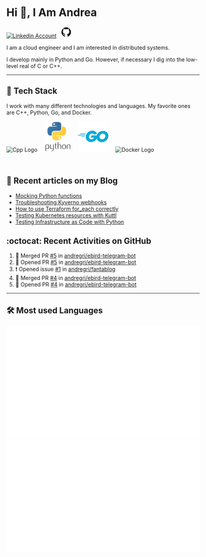 # Hi 👋, I Am Andrea


<!-- Actual text -->

<a href="https://www.linkedin.com/in/andrea-grillo-3b439b1a9/"><img src="https://cdn.worldvectorlogo.com/logos/linkedin-icon-2.svg" title="Linkedin" alt="Linkedin Account" width="30"/></a>
&ensp;<a href="https://github.com/andregri"><img src="img/logos/github.png" title="GitHub" alt="GitHub" width="30"/></a>
<br>

I am a cloud engineer and I am interested in distributed systems.

I develop mainly in Python and Go. However, if necessary I dig into the low-level real of C or C++.

___

## 🥞 Tech Stack
 
I work with many different technologies and languages. 
My favorite ones are C++, Python, Go, and Docker.
 
<img src="https://cdn.worldvectorlogo.com/logos/c.svg" title="Cpp" alt="Cpp Logo" width="70"/>&emsp;
<img src="img/logos/python_vertical_logo_icon_168039.svg" title="Python" alt="Python Logo" width="70"/>&emsp;
<img src="img/logos/golang_logo_icon_171073.svg" title="Golang" alt="Golang Logo" width="80"/>&emsp;
<img src="https://cdn.worldvectorlogo.com/logos/docker.svg" title="Docker" alt="Docker Logo" width="80"/>&emsp;

<br> 
 
 
## 📰 Recent articles on my Blog

 <!-- BLOG-POST-LIST:START -->
- [Mocking Python functions](https://andregri.github.io/python-mock/)
- [Troubleshooting Kyverno webhooks](https://andregri.github.io/troubleshooting-kyverno-webhooks/)
- [How to use Terraform for_each correctly](https://andregri.github.io/terraform-for-each/)
- [Testing Kubernetes resources with Kuttl](https://andregri.github.io/testing-kubernetes-with-kuttl/)
- [Testing Infrastructure as Code with Python](https://andregri.github.io/testing-iac-with-python/)
<!-- BLOG-POST-LIST:END -->
 
 
## :octocat: Recent Activities on GitHub

<!--START_SECTION:activity-->
1. 🎉 Merged PR [#5](https://github.com/andregri/ebird-telegram-bot/pull/5) in [andregri/ebird-telegram-bot](https://github.com/andregri/ebird-telegram-bot)
2. 💪 Opened PR [#5](https://github.com/andregri/ebird-telegram-bot/pull/5) in [andregri/ebird-telegram-bot](https://github.com/andregri/ebird-telegram-bot)
3. ❗ Opened issue [#1](https://github.com/andregri/fantablog/issues/1) in [andregri/fantablog](https://github.com/andregri/fantablog)
4. 🎉 Merged PR [#4](https://github.com/andregri/ebird-telegram-bot/pull/4) in [andregri/ebird-telegram-bot](https://github.com/andregri/ebird-telegram-bot)
5. 💪 Opened PR [#4](https://github.com/andregri/ebird-telegram-bot/pull/4) in [andregri/ebird-telegram-bot](https://github.com/andregri/ebird-telegram-bot)
<!--END_SECTION:activity-->
 
---

## 🛠️ Most used Languages 

![](https://github.com/andregri/andregri/blob/master/generated/overview.svg)
![](https://github.com/andregri/andregri/blob/master/generated/languages.svg)
